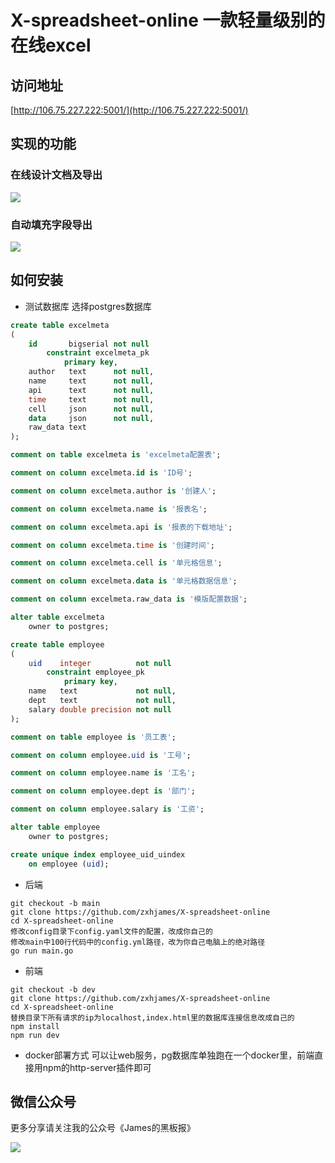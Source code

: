 # X-spreadsheet-online 一款轻量级别的在线excel

## 访问地址

[http://106.75.227.222:5001/](http://106.75.227.222:5001/)
## 实现的功能
### 在线设计文档及导出

![](https://github.com/zxhjames/learn_resource/blob/gif/mygif/test3-min.gif?raw=true)
### 自动填充字段导出

![](https://github.com/zxhjames/learn_resource/blob/gif/mygif/test4-min.gif?raw=true)
## 如何安装
* 测试数据库
选择postgres数据库
```sql
create table excelmeta
(
    id       bigserial not null
        constraint excelmeta_pk
            primary key,
    author   text      not null,
    name     text      not null,
    api      text      not null,
    time     text      not null,
    cell     json      not null,
    data     json      not null,
    raw_data text
);

comment on table excelmeta is 'excelmeta配置表';

comment on column excelmeta.id is 'ID号';

comment on column excelmeta.author is '创建人';

comment on column excelmeta.name is '报表名';

comment on column excelmeta.api is '报表的下载地址';

comment on column excelmeta.time is '创建时间';

comment on column excelmeta.cell is '单元格信息';

comment on column excelmeta.data is '单元格数据信息';

comment on column excelmeta.raw_data is '模版配置数据';

alter table excelmeta
    owner to postgres;

create table employee
(
    uid    integer          not null
        constraint employee_pk
            primary key,
    name   text             not null,
    dept   text             not null,
    salary double precision not null
);

comment on table employee is '员工表';

comment on column employee.uid is '工号';

comment on column employee.name is '工名';

comment on column employee.dept is '部门';

comment on column employee.salary is '工资';

alter table employee
    owner to postgres;

create unique index employee_uid_uindex
    on employee (uid);
```
* 后端
```shell
git checkout -b main
git clone https://github.com/zxhjames/X-spreadsheet-online
cd X-spreadsheet-online
修改config目录下config.yaml文件的配置，改成你自己的
修改main中100行代码中的config.yml路径，改为你自己电脑上的绝对路径
go run main.go
```

* 前端
```shell
git checkout -b dev
git clone https://github.com/zxhjames/X-spreadsheet-online
cd X-spreadsheet-online
替换目录下所有请求的ip为localhost,index.html里的数据库连接信息改成自己的
npm install
npm run dev
```

* docker部署方式
可以让web服务，pg数据库单独跑在一个docker里，前端直接用npm的http-server插件即可

## 微信公众号
更多分享请关注我的公众号《James的黑板报》

![](https://github.com/zxhjames/learn_resource/blob/gongzhonghao/gongzhonghao.jpg?raw=true)

